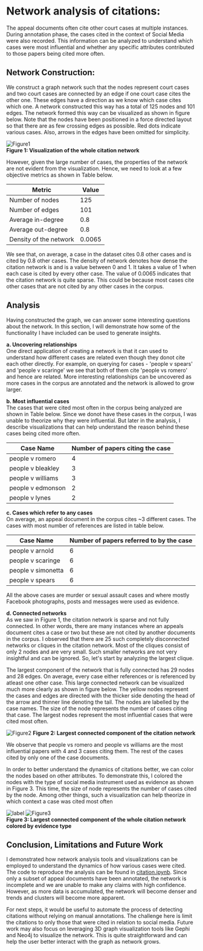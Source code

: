 # Network analysis of citations:
The appeal documents often cite other court cases at multiple instances. During annotation phase, the cases cited in the context of Social Media were also recorded.  This information can be analyzed to understand which cases were most influential and whether any specific attributes contributed to those papers being cited more often.  

## Network Construction: 

We construct a graph network such that the nodes represent court cases and two court cases are connected by an edge if one court case cites the other one.  These edges have a direction as we know which case cites which one. A network constructed this way has a total of 125 nodes and 101 edges.  The network formed this way can be visualized as shown in figure below. Note that the nodes have been positioned in a force directed layout so that there are as few crossing edges as possible. Red dots indicate various cases. Also, arrows in the edges have been omitted for simplicity.

![Figure1](/img/whole_network.png)  
**Figure 1: Visualization of the whole citation network**

However, given the large number of cases, the properties of the network are not evident from the visualization. Hence, we need to look at a few objective metrics as shown in Table below. 

Metric | Value
------------ | -------------
Number of nodes | 125
Number of edges | 101
Average in-degree | 0.8
Average out-degree | 0.8
Density of the network | 0.0065

We see that, on average, a case in the dataset cites 0.8 other cases and is cited by 0.8 other cases. The density of network denotes how dense the citation network is and is a value between 0 and 1.  It takes a value of 1 when each case is cited by every other case. The value of 0.0065 indicates that the citation network is quite sparse. This could be because most cases cite other cases that are not cited by any other cases in the corpus.

## Analysis

Having constructed the graph, we can answer some interesting questions about the network. In this section, I will demonstrate how some of the functionality I have included can be used to generate insights. 

**a.	Uncovering relationships**  
One direct application of creating a network is that it can used to understand how different cases are related even though they donot cite each other directly. For example, on querying for cases - 'people v spears' and 'people v scaringe' we see that both of them cite 'people vs romero' and hence are related. More interesting relationships can be uncovered as more cases in the corpus are annotated and the network is allowed to grow larger.

**b.	Most influential cases**  
The cases that were cited most often in the corpus being analyzed are shown in Table below. Since we donot have these cases in the corpus, I was unable to theorize why they were influential. But later in the analysis, I describe visualizations that can help understand the reason behind these cases being cited more often. 

Case Name | Number of papers citing the case
------------ | -------------
people v romero | 4
people v bleakley | 3
people v williams | 3
people v edmonson | 2
people v lynes | 2

**c.	Cases which refer to any cases**  
On average, an appeal document in the corpus cites ~3 different cases. The cases with most number of references are listed in table below. 

Case Name	| Number of papers referred to by the case
------------ | -------------
people v arnold	| 6
people v scaringe	| 6
people v simonetta	| 6
people v spears	| 6

All the above cases are murder or sexual assault cases and where mostly Facebook photographs, posts and messages were used as evidence.

**d.	Connected networks**  
As we saw in Figure 1, the citation network is sparse and not fully connected. In other words, there are many instances where an appeals document cites a case or two but these are not cited by another documents in the corpus. I observed that there are 25 such completely disconnected networks or cliques in the citation network. Most of the cliques consist of only 2 nodes and are very small. Such smaller networks are not very insightful and can be ignored. So, let's start by analyzing the largest clique.

The largest component of the network that is fully connected has 29 nodes and 28 edges. On average, every case either references or is referenced by atleast one other case. This large connected network can be visualized much more clearly as shown in figure below. The yellow nodes represent the cases and edges are directed with the thicker side denoting the head of the arrow and thinner line denoting the tail. The nodes are labelled by the case names. The size of the node represents the number of cases citing that case. The largest nodes represent the most influential cases that were cited most often.

![Figure2](/img/large_comp.png)
**Figure 2: Largest connected component of the citation network**

We observe that people vs romero and people vs williams are the most influential papers with 4 and 3 cases citing them. The rest of the cases cited by only one of the case documents.

In order to better understand the dynamics of citations better, we can color the nodes based on other attributes. To demonstrate this, I colored the nodes with the type of social media instrument used as evidence as shown in Figure 3. This time, the size of node represents the number of cases cited by the node. Among other things, such a visualization can help theorize in which context a case was cited most often

![label](/img/label.png)
![Figure3](/img/col_large_comp.png)  
**Figure 3: Largest connected component of the whole citation network colored by evidence type**

## Conclusion, Limitations and Future Work

I demonstrated how network analysis tools and visualizations can be employed to understand the dynamics of how various cases were cited. The code to reproduce the analysis can be found in [citation.ipynb](https://github.com/rakshita95/court-document-ananlysis/blob/master/citation.ipynb). Since only a subset of appeal documents have been annotated, the network is incomplete and we are unable to make any claims with high confidence. However, as more data is accumulated, the network will become denser and trends and clusters will become more apparent.

For next steps, it would be useful to automate the process of detecting citations without relying on manual annotations. The challenge here is limit the citations to only those that were cited in relation to social media. Future work may also focus on leveraging 3D graph visualization tools like Gephi and Neo4j to visualize the network. This is quite straightforward and can help the user better interact with the graph as network grows.

